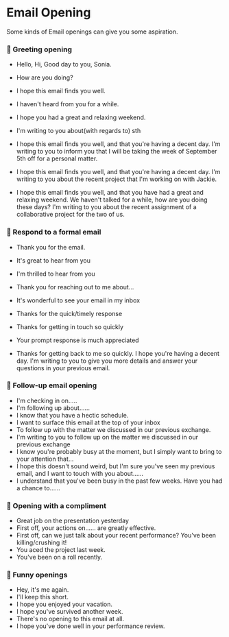 # Email Opening

Some kinds of Email openings can give you some aspiration. 

### 🎈 Greeting opening

- Hello, Hi, Good day to you, Sonia.
- How are you doing?
- I hope this email finds you well.
- I haven't heard from you for a while.
- I hope you had a great and relaxing weekend.
- I'm writing to you about(with regards to) sth

- I hope this email finds you well, and that you're having a decent day. I'm writing to you to inform you that I will be taking the week of September 5th off for a personal matter.
- I hope this email finds you well, and that you're having a decent day. I'm writing to you about the recent project that I'm working on with Jackie.
- I hope this email finds you well, and that you have had a great and relaxing weekend. We haven't talked for a while, how are you doing these days? I'm writing to you about the recent assignment of a collaborative project for the two of us.

### 🎈 Respond to a formal email

- Thank you for the email.
- It's great to hear from you
- I'm thrilled to hear from you
- Thank you for reaching out to me about...
- It's wonderful to see your email in my inbox
- Thanks for the quick/timely response
- Thanks for getting in touch so quickly
- Your prompt response is much appreciated

- Thanks for getting back to me so quickly. I hope you're having a decent day.
  I'm writing to you to give you more details and answer your questions in your previous email.

### 🎈 Follow-up email opening

- I'm checking in on.....
- I'm following up about......
- I know that you have a hectic schedule.
- I want to surface this email at the top of your inbox
- To follow up with the matter we discussed in our previous exchange.
- I'm writing to you to follow up on the matter we discussed in our previous exchange
- I know you're probably busy at the moment, but I simply want to bring to your attention that...
- I hope this doesn't sound weird, but I'm sure you've seen my previous email, and I want to touch with you about......
- I understand that you've been busy in the past few weeks. Have you had a chance to......

### 🎈 Opening with a compliment

- Great job on the presentation yesterday
- First off, your actions on...... are greatly effective.
- First off, can we just talk about your recent performance? You've been killing/crushing it!
- You aced the project last week.
- You've been on a roll recently.

### 🎈 Funny openings

- Hey, it's me again.
- I'll keep this short.
- I hope you enjoyed your vacation.
- I hope you've survived another week.
- There's no opening to this email at all.
- I hope you've done well in your performance review.

